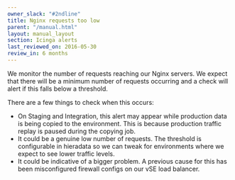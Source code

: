 ```yaml
---
owner_slack: "#2ndline"
title: Nginx requests too low
parent: "/manual.html"
layout: manual_layout
section: Icinga alerts
last_reviewed_on: 2016-05-30
review_in: 6 months
---
```


We monitor the number of requests reaching our Nginx servers. We expect that
there will be a minimum number of requests occurring and a check will alert if
this falls below a threshold.

There are a few things to check when this occurs:

-   On Staging and Integration, this alert may appear while production
    data is being copied to the environment. This is because production
    traffic replay is paused during the copying job.
-   It could be a genuine low number of requests. The threshold is
    configurable in hieradata so we can tweak for environments where we
    expect to see lower traffic levels.
-   It could be indicative of a bigger problem. A previous cause for this has
    been misconfigured firewall configs on our vSE load balancer.
